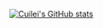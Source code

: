 
[![Cuilei's GitHub stats](https://github-readme-stats.vercel.app/api?username=cuilei5205189)](https://github.com/anuraghazra/github-readme-stats)
